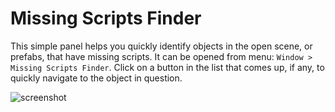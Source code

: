 # Missing Scripts Finder

This simple panel helps you quickly identify objects in the open scene, or prefabs, that have missing scripts. It can be opened from menu: `Window > Missing Scripts Finder`.  Click on a button in the list that comes up, if any, to quickly navigate to the object in question.

![screenshot](https://user-images.githubusercontent.com/837362/40116005-9da66dee-5912-11e8-9cdc-9294895e84d8.png)
